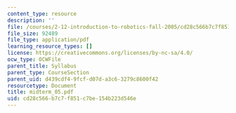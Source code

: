 ```yaml
---
content_type: resource
description: ''
file: /courses/2-12-introduction-to-robotics-fall-2005/cd28c566b7c7f851c7be154b223d546e_midterm_05.pdf
file_size: 92489
file_type: application/pdf
learning_resource_types: []
license: https://creativecommons.org/licenses/by-nc-sa/4.0/
ocw_type: OCWFile
parent_title: Syllabus
parent_type: CourseSection
parent_uid: d439cdf4-9fcf-d07d-a3c6-3279c8600f42
resourcetype: Document
title: midterm_05.pdf
uid: cd28c566-b7c7-f851-c7be-154b223d546e
---
```

